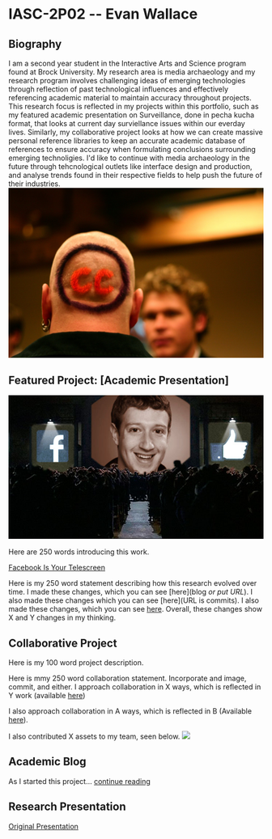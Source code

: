# IASC-2P02 -- Evan Wallace

## Biography

I am a second year student in the Interactive Arts and Science program found at Brock University. My research area is media archaeology and my research program involves challenging ideas of emerging technologies through reflection of past technological influences and effectively referencing academic material to maintain accuracy throughout projects. This research focus is reflected in my projects within this portfolio, such as my featured academic presentation on Surveillance, done in pecha kucha format, that looks at current day surviellance issues within our everday lives. Similarly, my collaborative project looks at how we can create massive personal reference libraries to keep an accurate academic database of references to ensure accuracy when formulating conclusions surrounding emerging technoligies. I'd like to continue with media archaeology in the future through tehcnological outlets like interface design and production, and analyse trends found in their respective fields to help push the future of their industries.
![](Images/CCguy.jpg)


## Featured Project: [Academic Presentation]

![](Images/zucc.jpg)

Here are 250 words introducing this work. 

[Facebook Is Your Telescreen](https://ew12gb.github.io/IASC-2P02/reveal.js-edited/)

Here is my 250 word statement describing how this research evolved over time. I made these changes, which you can see [here](blog *or put URL*). I also made these changes which you can see [here](URL is commits). I also made these changes, which you can see [here](URL). Overall, these changes show X and Y changes in my thinking.


## Collaborative Project

Here is my 100 word project description.

Here is mmy 250 word collaboration statement. Incorporate and image, commit, and either. I approach collaboration in X ways, which is reflected in Y work (available [here](URL))

I also approach collaboration in A ways, which is reflected in B (Available [here](URL)).

I also contributed X assets to my team, seen below. 
![](images/collaboration.jpg)

## Academic Blog

As I started this project... [continue reading](blog)

## Research Presentation

[Original Presentation](https://ew12gb.github.io/IASC-2P02/reveal.js-master/)
